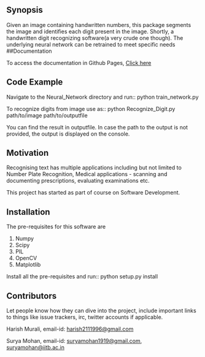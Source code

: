 ## Synopsis

Given an image containing handwritten numbers, this package segments the image and identifies each digit present in the image.
Shortly, a handwritten digit recognizing software(a very crude one though). The underlying neural network can be retrained to meet specific needs
##Documentation

To access the documentation in Github Pages, [Click here](https://harish-96.github.io/Digit_Recognition/)

## Code Example


Navigate to the Neural_Network directory and run::
    python train_network.py

To recognize digits from image use as::
    python Recognize_Digit.py path/to/image path/to/outputfile

You can find the result in outputfile. In case the path to the output is not provided, the output is displayed on the console.

## Motivation

Recognising text has multiple applications including but not limited to Number Plate Recognition, Medical applications - scanning and documenting prescriptions, evaluating examinations etc.

This project has started as part of course on Software Development.
## Installation

The pre-requisites for this software are

1. Numpy
2. Scipy
3. PIL
4. OpenCV
5. Matplotlib

Install all the pre-requisites and run::
    python setup.py install

## Contributors

Let people know how they can dive into the project, include important links to things like issue trackers, irc, twitter accounts if applicable.

Harish Murali, 
email-id: harish2111996@gmail.com

Surya Mohan, 
email-id: suryamohan1919@gmail.com, suryamohan@iitb.ac.in


